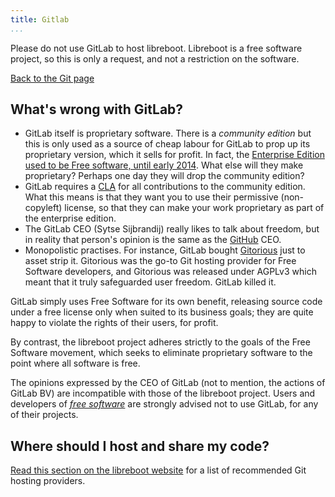 ```yaml
---
title: Gitlab
...
```


Please do not use GitLab to host libreboot. Libreboot is a free software
project, so this is only a request, and not a restriction on the
software.

[Back to the Git page](git.md)

What's wrong with GitLab?
--------------------------

-   GitLab itself is proprietary software. There is a *community
    edition* but this is only used as a source of cheap labour for
    GitLab to prop up its proprietary version, which it sells for
    profit. In fact, the [Enterprise Edition used to be Free software,
    until early
    2014](https://web.archive.org/web/20141215225437/https://about.gitlab.com/2014/02/11/gitlab-ee-license-change/).
    What else will they make proprietary? Perhaps one day they will drop
    the community edition?
-   GitLab requires a
    [CLA](https://web.archive.org/web/20150405153359/https://gitlab.com/gitlab-org/gitlab-ce/commits/master/doc/legal/individual_contributor_license_agreement.md)
    for all contributions to the community edition.
    What this means is that they want you to use their permissive
    (non-copyleft) license, so that they can make your work proprietary
    as part of the enterprise edition.
-   The GitLab CEO (Sytse Sijbrandij) really likes to talk about
    freedom, but in reality that person's opinion is the same as the
    [GitHub](github.md) CEO.
-   Monopolistic practises. For instance, GitLab bought
    [Gitorious](https://web.archive.org/web/20150905091808/https://about.gitlab.com/2015/03/03/gitlab-acquires-gitorious/)
    just to asset strip it. Gitorious was the go-to Git hosting provider for
    Free Software developers, and Gitorious was released under AGPLv3 which
    meant that it truly safeguarded user freedom. GitLab killed it.

GitLab simply uses Free Software for its own benefit, releasing source code
under a free license only when suited to its business goals; they are quite
happy to violate the rights of their users, for profit.

By contrast, the libreboot project adheres strictly to the goals of the Free
Software movement, which seeks to eliminate proprietary software to the point
where all software is free.

The opinions expressed by the CEO of GitLab (not to mention, the actions of
GitLab BV) are incompatible with those of the libreboot project.  Users and
developers of *[free software](https://en.wikipedia.org/wiki/Free_software)*
are strongly advised not to use GitLab, for any of their projects.

Where should I host and share my code?
--------------------------------------

[Read this section on the libreboot website](../git/#githosting) for a list of
recommended Git hosting providers.


